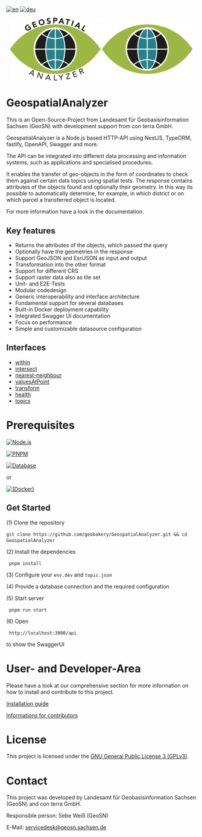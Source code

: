 [![en](https://img.shields.io/badge/lang-en-red.svg)](./README.md)
[![deu](https://img.shields.io/badge/lang-deu-green.svg)](./README.de.md)

<p align="center">
  <img src="documentation/images/logo-light.svg#gh-light-mode-only" width="240">
  <img src="documentation/images/logo-dark.svg#gh-dark-mode-only" width="240">
</p>

# GeospatialAnalyzer

This is an Open-Source-Project from Landesamt für Geobasisinformation Sachsen (GeoSN) with development support from con terra GmbH.

GeospatialAnalyzer is a Node.js based HTTP-API using NestJS, TypeORM, fastify, OpenAPI, Swagger and more.

The API can be integrated into different data processing and information systems, such as applications and specialised procedures.

It enables the transfer of geo-objects in the form of coordinates to check them against certain data topics using spatial tests.
The response contains attributes of the objects found and optionally their geometry. In this way its possible to automatically determine, for example, in which district or on which parcel a transferred object is located.

For more information have a look in the documentation.

## Key features

- Returns the attributes of the objects, which passed the query
- Optionally have the geometries in the response
- Support GeoJSON and EsriJSON as input and output
- Transformation into the other format
- Support for different CRS
- Support raster data also as tile set
- Unit- and E2E-Tests
- Modular codedesign
- Generic interoperability and interface architecture
- Fundamental support for several databases
- Built-in Docker deployment capability
- Integrated Swagger UI documentation
- Focus on performance
- Simple and customizable datasource configuration

## Interfaces

- [within](documentation/within.md)
- [intersect](documentation/intersect.md)
- [nearest-neighbour](documentation/neighbour.md)
- [valuesAtPoint](documentation/valuesAtPoint.md)
- [transform](documentation/transform.md)
- [health](documentation/health.md)
- [topics](documentation/topics.md)

# Prerequisites

[![Node.js](https://img.shields.io/badge/nodejs-_version%20%3E=%2016-red)](https://nodejs.org/en/download/package-manager)

[![PNPM](https://img.shields.io/badge/pnpm-%234a4a4a.svg?style=for-the-badge&logo=pnpm&logoColor=f69220)](https://pnpm.io/installation)

[![Database](https://img.shields.io/badge/Database-%23000000.svg?style=for-the-badge&logoColor=white)](./README.development.md#database)

or

[![(Docker)](https://img.shields.io/badge/docker-%230db7ed.svg?style=for-the-badge&logo=docker&logoColor=white)](https://docs.docker.com/get-docker/)

## Get Started

(1) Clone the repository

```
git clone https://github.com/geobakery/GeospatialAnalyzer.git && cd GeospatialAnalyzer
```

(2) Install the dependencies

```
 pnpm install
```

(3) Configure your `env.dev` and `topic.json`

(4) Provide a database connection and the required configuration

(5) Start server

```
 pnpm run start
```

(6) Open

```
 http://localhost:3000/api
```

to show the SwaggerUI

# User- and Developer-Area

Please have a look at our comprehensive section for more information on how to install and contribute to this project.

[Installation guide](./README.development.md#prerequisites)

[Informations for contributors](./README.development.md#contribution)

# License

This project is licensed under the [GNU General Public License 3 (GPLv3)](./LICENSE).

# Contact

This project was developed by Landesamt für Geobasisinformation Sachsen (GeoSN) and con terra GmbH.

Responsible person: Sebe Weiß (GeoSN)

E-Mail: servicedesk@geosn.sachsen.de
